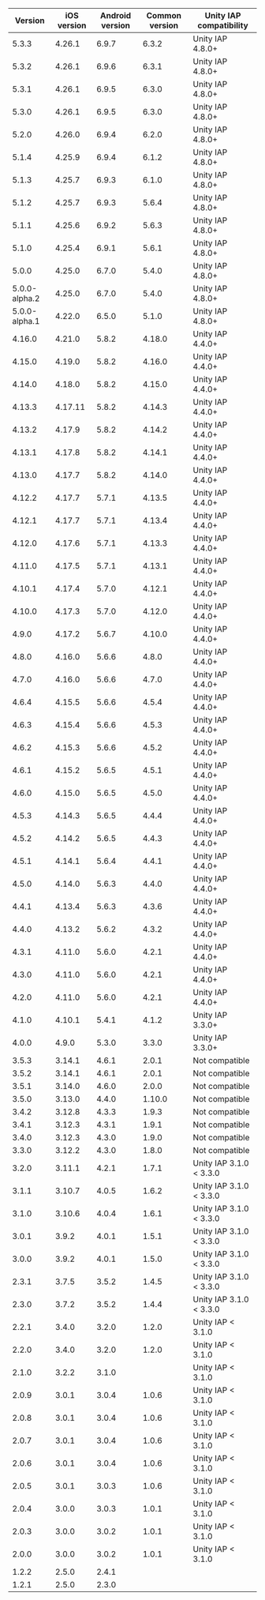 | Version       | iOS version | Android version | Common version | Unity IAP compatibility |
|---------------|-------------|-----------------|----------------|-------------------------|
| 5.3.3         | 4.26.1      | 6.9.7           | 6.3.2          | Unity IAP 4.8.0+        |
| 5.3.2         | 4.26.1      | 6.9.6           | 6.3.1          | Unity IAP 4.8.0+        |
| 5.3.1         | 4.26.1      | 6.9.5           | 6.3.0          | Unity IAP 4.8.0+        |
| 5.3.0         | 4.26.1      | 6.9.5           | 6.3.0          | Unity IAP 4.8.0+        |
| 5.2.0         | 4.26.0      | 6.9.4           | 6.2.0          | Unity IAP 4.8.0+        |
| 5.1.4         | 4.25.9      | 6.9.4           | 6.1.2          | Unity IAP 4.8.0+        |
| 5.1.3         | 4.25.7      | 6.9.3           | 6.1.0          | Unity IAP 4.8.0+        |
| 5.1.2         | 4.25.7      | 6.9.3           | 5.6.4          | Unity IAP 4.8.0+        |
| 5.1.1         | 4.25.6      | 6.9.2           | 5.6.3          | Unity IAP 4.8.0+        |
| 5.1.0         | 4.25.4      | 6.9.1           | 5.6.1          | Unity IAP 4.8.0+        |
| 5.0.0         | 4.25.0      | 6.7.0           | 5.4.0          | Unity IAP 4.8.0+        |
| 5.0.0-alpha.2 | 4.25.0      | 6.7.0           | 5.4.0          | Unity IAP 4.8.0+        |
| 5.0.0-alpha.1 | 4.22.0      | 6.5.0           | 5.1.0          | Unity IAP 4.8.0+        |
| 4.16.0        | 4.21.0      | 5.8.2           | 4.18.0         | Unity IAP 4.4.0+        |
| 4.15.0        | 4.19.0      | 5.8.2           | 4.16.0         | Unity IAP 4.4.0+        |
| 4.14.0        | 4.18.0      | 5.8.2           | 4.15.0         | Unity IAP 4.4.0+        |
| 4.13.3        | 4.17.11     | 5.8.2           | 4.14.3         | Unity IAP 4.4.0+        |
| 4.13.2        | 4.17.9      | 5.8.2           | 4.14.2         | Unity IAP 4.4.0+        |
| 4.13.1        | 4.17.8      | 5.8.2           | 4.14.1         | Unity IAP 4.4.0+        |
| 4.13.0        | 4.17.7      | 5.8.2           | 4.14.0         | Unity IAP 4.4.0+        |
| 4.12.2        | 4.17.7      | 5.7.1           | 4.13.5         | Unity IAP 4.4.0+        |
| 4.12.1        | 4.17.7      | 5.7.1           | 4.13.4         | Unity IAP 4.4.0+        |
| 4.12.0        | 4.17.6      | 5.7.1           | 4.13.3         | Unity IAP 4.4.0+        |
| 4.11.0        | 4.17.5      | 5.7.1           | 4.13.1         | Unity IAP 4.4.0+        |
| 4.10.1        | 4.17.4      | 5.7.0           | 4.12.1         | Unity IAP 4.4.0+        |
| 4.10.0        | 4.17.3      | 5.7.0           | 4.12.0         | Unity IAP 4.4.0+        |
| 4.9.0         | 4.17.2      | 5.6.7           | 4.10.0         | Unity IAP 4.4.0+        |
| 4.8.0         | 4.16.0      | 5.6.6           | 4.8.0          | Unity IAP 4.4.0+        |
| 4.7.0         | 4.16.0      | 5.6.6           | 4.7.0          | Unity IAP 4.4.0+        |
| 4.6.4         | 4.15.5      | 5.6.6           | 4.5.4          | Unity IAP 4.4.0+        |
| 4.6.3         | 4.15.4      | 5.6.6           | 4.5.3          | Unity IAP 4.4.0+        |
| 4.6.2         | 4.15.3      | 5.6.6           | 4.5.2          | Unity IAP 4.4.0+        |
| 4.6.1         | 4.15.2      | 5.6.5           | 4.5.1          | Unity IAP 4.4.0+        |
| 4.6.0         | 4.15.0      | 5.6.5           | 4.5.0          | Unity IAP 4.4.0+        |
| 4.5.3         | 4.14.3      | 5.6.5           | 4.4.4          | Unity IAP 4.4.0+        |
| 4.5.2         | 4.14.2      | 5.6.5           | 4.4.3          | Unity IAP 4.4.0+        |
| 4.5.1         | 4.14.1      | 5.6.4           | 4.4.1          | Unity IAP 4.4.0+        |
| 4.5.0         | 4.14.0      | 5.6.3           | 4.4.0          | Unity IAP 4.4.0+        |
| 4.4.1         | 4.13.4      | 5.6.3           | 4.3.6          | Unity IAP 4.4.0+        |
| 4.4.0         | 4.13.2      | 5.6.2           | 4.3.2          | Unity IAP 4.4.0+        |
| 4.3.1         | 4.11.0      | 5.6.0           | 4.2.1          | Unity IAP 4.4.0+        |
| 4.3.0         | 4.11.0      | 5.6.0           | 4.2.1          | Unity IAP 4.4.0+        |
| 4.2.0         | 4.11.0      | 5.6.0           | 4.2.1          | Unity IAP 4.4.0+        |
| 4.1.0         | 4.10.1      | 5.4.1           | 4.1.2          | Unity IAP 3.3.0+        |
| 4.0.0         | 4.9.0       | 5.3.0           | 3.3.0          | Unity IAP 3.3.0+        |
| 3.5.3         | 3.14.1      | 4.6.1           | 2.0.1          | Not compatible          |
| 3.5.2         | 3.14.1      | 4.6.1           | 2.0.1          | Not compatible          |
| 3.5.1         | 3.14.0      | 4.6.0           | 2.0.0          | Not compatible          |
| 3.5.0         | 3.13.0      | 4.4.0           | 1.10.0         | Not compatible          |
| 3.4.2         | 3.12.8      | 4.3.3           | 1.9.3          | Not compatible          |
| 3.4.1         | 3.12.3      | 4.3.1           | 1.9.1          | Not compatible          |
| 3.4.0         | 3.12.3      | 4.3.0           | 1.9.0          | Not compatible          |
| 3.3.0         | 3.12.2      | 4.3.0           | 1.8.0          | Not compatible          |
| 3.2.0         | 3.11.1      | 4.2.1           | 1.7.1          | Unity IAP 3.1.0 < 3.3.0 |
| 3.1.1         | 3.10.7      | 4.0.5           | 1.6.2          | Unity IAP 3.1.0 < 3.3.0 |
| 3.1.0         | 3.10.6      | 4.0.4           | 1.6.1          | Unity IAP 3.1.0 < 3.3.0 |
| 3.0.1         | 3.9.2       | 4.0.1           | 1.5.1          | Unity IAP 3.1.0 < 3.3.0 |
| 3.0.0         | 3.9.2       | 4.0.1           | 1.5.0          | Unity IAP 3.1.0 < 3.3.0 |
| 2.3.1         | 3.7.5       | 3.5.2           | 1.4.5          | Unity IAP 3.1.0 < 3.3.0 |
| 2.3.0         | 3.7.2       | 3.5.2           | 1.4.4          | Unity IAP 3.1.0 < 3.3.0 |
| 2.2.1         | 3.4.0       | 3.2.0           | 1.2.0          | Unity IAP < 3.1.0       |
| 2.2.0         | 3.4.0       | 3.2.0           | 1.2.0          | Unity IAP < 3.1.0       |
| 2.1.0         | 3.2.2       | 3.1.0           |                | Unity IAP < 3.1.0       |
| 2.0.9         | 3.0.1       | 3.0.4           | 1.0.6          | Unity IAP < 3.1.0       |
| 2.0.8         | 3.0.1       | 3.0.4           | 1.0.6          | Unity IAP < 3.1.0       |
| 2.0.7         | 3.0.1       | 3.0.4           | 1.0.6          | Unity IAP < 3.1.0       |
| 2.0.6         | 3.0.1       | 3.0.4           | 1.0.6          | Unity IAP < 3.1.0       |
| 2.0.5         | 3.0.1       | 3.0.3           | 1.0.6          | Unity IAP < 3.1.0       |
| 2.0.4         | 3.0.0       | 3.0.3           | 1.0.1          | Unity IAP < 3.1.0       |
| 2.0.3         | 3.0.0       | 3.0.2           | 1.0.1          | Unity IAP < 3.1.0       |
| 2.0.0         | 3.0.0       | 3.0.2           | 1.0.1          | Unity IAP < 3.1.0       |
| 1.2.2         | 2.5.0       | 2.4.1           |                |                         |
| 1.2.1         | 2.5.0       | 2.3.0           |                |                         |
